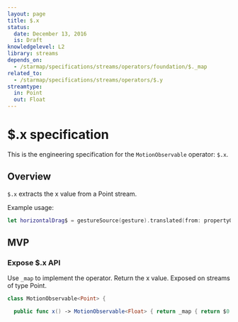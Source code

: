 ```yaml
---
layout: page
title: $.x
status:
  date: December 13, 2016
  is: Draft
knowledgelevel: L2
library: streams
depends_on:
  - /starmap/specifications/streams/operators/foundation/$._map
related_to:
  - /starmap/specifications/streams/operators/$.y
streamtype:
  in: Point
  out: Float
---
```


# $.x specification

This is the engineering specification for the `MotionObservable` operator: `$.x`.

## Overview

`$.x` extracts the x value from a Point stream.

Example usage:

```swift
let horizontalDrag$ = gestureSource(gesture).translated(from: propertyOf(view).center, in: view).x()
```

## MVP

### Expose $.x API

Use `_map` to implement the operator. Return the x value. Exposed on streams of type Point.

```swift
class MotionObservable<Point> {

  public func x() -> MotionObservable<Float> { return _map { return $0.x } }
```
